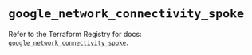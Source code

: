 # `google_network_connectivity_spoke`

Refer to the Terraform Registry for docs: [`google_network_connectivity_spoke`](https://registry.terraform.io/providers/hashicorp/google/4.85.0/docs/resources/network_connectivity_spoke).
